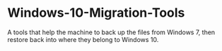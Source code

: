 # Windows-10-Migration-Tools
A tools that help the machine to back up the files from Windows 7, then restore back into where they belong to Windows 10.
